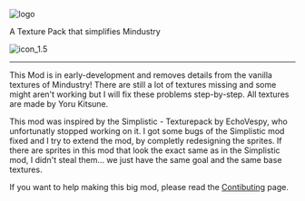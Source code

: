 ![logo](https://github.com/Yoru-Kitsune/Simpledustry/assets/108625654/05d4f375-3428-4b21-97e6-d303be3d1ece)

A Texture Pack that simplifies Mindustry

![icon_1.5](https://github.com/Yoru-Kitsune/Simpledustry/assets/108625654/9659e93e-dd20-477b-90e7-09462cd48608)

---

This Mod is in early-development and removes details from the vanilla textures of Mindustry!
There are still a lot of textures missing and some might aren't working but I will fix these problems step-by-step.
All textures are made by Yoru Kitsune.

This mod was inspired by the Simplistic - Texturepack by EchoVespy, who unfortunatly stopped working on it.
I got some bugs of the Simplistic mod fixed and I try to extend the mod, by completly redesigning the sprites.
If there are sprites in this mod that look the exact same as in the Simplistic mod, I didn't steal them... we just have the same goal and the same base textures.

If you want to help making this big mod, please read the [Contibuting](https://github.com/Yoru-Kitsune/Simpledustry/blob/main/CONTRIBUTING.md) page.
